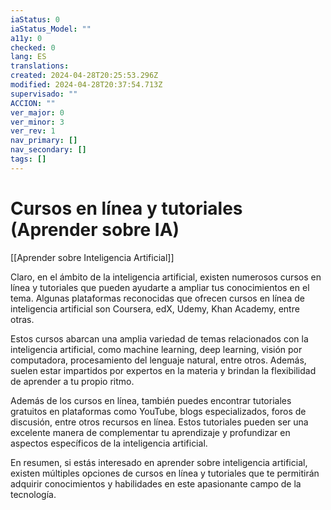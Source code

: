 ```yaml
---
iaStatus: 0
iaStatus_Model: ""
a11y: 0
checked: 0
lang: ES
translations: 
created: 2024-04-28T20:25:53.296Z
modified: 2024-04-28T20:37:54.713Z
supervisado: ""
ACCION: ""
ver_major: 0
ver_minor: 3
ver_rev: 1
nav_primary: []
nav_secondary: []
tags: []
---
```

# Cursos en línea y tutoriales (Aprender sobre IA)

[[Aprender sobre Inteligencia Artificial]]

Claro, en el ámbito de la inteligencia artificial, existen numerosos cursos en línea y tutoriales que pueden ayudarte a ampliar tus conocimientos en el tema. Algunas plataformas reconocidas que ofrecen cursos en línea de inteligencia artificial son Coursera, edX, Udemy, Khan Academy, entre otras.

Estos cursos abarcan una amplia variedad de temas relacionados con la inteligencia artificial, como machine learning, deep learning, visión por computadora, procesamiento del lenguaje natural, entre otros. Además, suelen estar impartidos por expertos en la materia y brindan la flexibilidad de aprender a tu propio ritmo.

Además de los cursos en línea, también puedes encontrar tutoriales gratuitos en plataformas como YouTube, blogs especializados, foros de discusión, entre otros recursos en línea. Estos tutoriales pueden ser una excelente manera de complementar tu aprendizaje y profundizar en aspectos específicos de la inteligencia artificial.

En resumen, si estás interesado en aprender sobre inteligencia artificial, existen múltiples opciones de cursos en línea y tutoriales que te permitirán adquirir conocimientos y habilidades en este apasionante campo de la tecnología.

 
